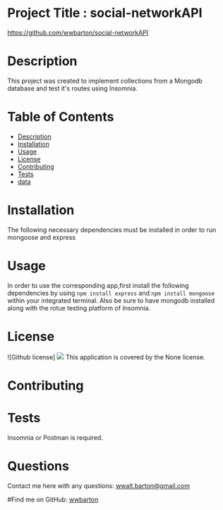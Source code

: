 # Project Title : social-networkAPI

https://github.com/wwbarton/social-networkAPI

# Description

This project was created to implement collections from a Mongodb database and test it's routes using Insomnia.

# Table of Contents

- [Description](#description)
- [Installation](#installation)
- [Usage](#usage)
- [License](#license)
- [Contributing](#contributing)
- [Tests](#tests)
- [data](#data)

# Installation

The following necessary dependencies must be installed in order to run
mongoose and express

# Usage

In order to use the corresponding app,first install the following dependencies by using `npm install express` and `npm install mongoose` within your integrated terminal. Also be sure to have mongodb installed along with the rotue testing platform of Insomnia.

# License

![Github license] <img src="https://img.shields.io/badge/license-MIT-blue.svg">
This application is covered by the None license.

# Contributing

# Tests

Insomnia or Postman is required.

# Questions

Contact me here with any questions: wwalt.barton@gmail.com

#Find me on GitHub: [wwbarton](https://github.com/wwbarton)

